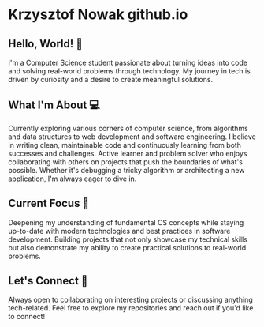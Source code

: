 ﻿# Krzysztof Nowak github.io
 
## Hello, World! 👋 <br>
I'm a Computer Science student passionate about turning ideas into code and solving real-world problems through technology. My journey in tech is driven by curiosity and a desire to create meaningful solutions.

## What I'm About 💻
Currently exploring various corners of computer science, from algorithms and data structures to web development and software engineering. I believe in writing clean, maintainable code and continuously learning from both successes and challenges.
Active learner and problem solver who enjoys collaborating with others on projects that push the boundaries of what's possible. Whether it's debugging a tricky algorithm or architecting a new application, I'm always eager to dive in.

## Current Focus 🎯
Deepening my understanding of fundamental CS concepts while staying up-to-date with modern technologies and best practices in software development.
Building projects that not only showcase my technical skills but also demonstrate my ability to create practical solutions to real-world problems.

## Let's Connect 🤝
Always open to collaborating on interesting projects or discussing anything tech-related. Feel free to explore my repositories and reach out if you'd like to connect!
